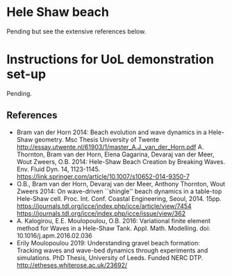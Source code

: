 # Hele Shaw beach

Pending but see the extensive references below.

# Instructions for UoL demonstration set-up
Pending.

## References
- Bram van der Horn 2014: Beach evolution and wave dynamics in a Hele-Shaw geometry. Msc Thesis University of Twente http://essay.utwente.nl/61903/1/master_A.J._van_der_Horn.pdf
A. Thornton, Bram van der Horn, Elena Gagarina, Devaraj van der Meer, Wout Zweers, O.B. 2014: Hele-Shaw Beach Creation by Breaking Waves. Env. Fluid Dyn. 14, 1123-1145. https://link.springer.com/article/10.1007/s10652-014-9350-7
- O.B., Bram van der Horn, Devaraj van der Meer, Anthony Thornton, Wout Zweers 2014: On wave-driven ``shingle'' beach dynamics in a table-top Hele-Shaw cell. Proc. Int. Conf. Coastal Engineering, Seoul, 2014. 15pp. https://journals.tdl.org/icce/index.php/icce/article/view/7454 https://journals.tdl.org/icce/index.php/icce/issue/view/362
- A. Kalogirou, E.E. Moulopoulou, O.B. 2016:
Variational finite element method for Waves in a Hele-Shaw Tank. Appl. Math. Modelling. doi: 10.1016/j.apm.2016.02.036
- Erily Moulopoulou 2019: Understanding gravel beach formation: Tracking waves and wave-bed dynamics through experiments and simulations.
PhD Thesis, University of Leeds. Funded NERC DTP. http://etheses.whiterose.ac.uk/23692/
